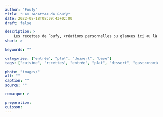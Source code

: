 ```yaml
---
author: "Foufy"
title: "Les recettes de Foufy"
date: 2022-08-18T08:09:43+02:00
draft: false

description: >
    Les recettes de Foufy, créations personnelles ou glanées ici ou là.
short: >
    
keywords: ""

categories: ["entrée", "plat", "dessert", "base"]
tags: ["cuisine", "recettes", "entrée", "plat", "dessert", "gastronomie", "jean"]

photo: "images/"
alt: ""
caption: ""
source: ""

remarque: >

preparation: 
cuisson: 
---
```

